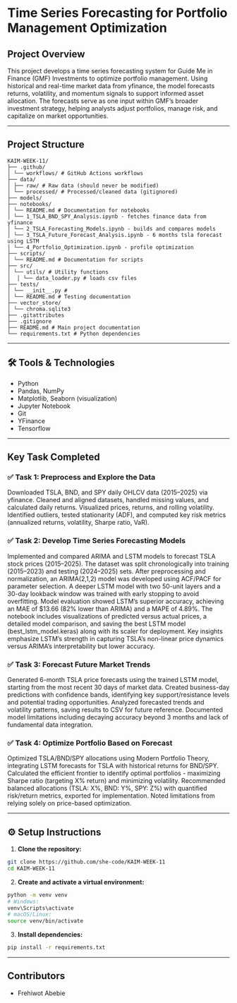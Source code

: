 # Time Series Forecasting for Portfolio Management Optimization 

## Project Overview

This project develops a time series forecasting system for Guide Me in Finance (GMF) Investments to optimize portfolio management. Using historical and real-time market data from yfinance, the model forecasts returns, volatility, and momentum signals to support informed asset allocation. The forecasts serve as one input within GMF’s broader investment strategy, helping analysts adjust portfolios, manage risk, and capitalize on market opportunities.

---

## Project Structure

```
KAIM-WEEK-11/
├── .github/
│ └── workflows/ # GitHub Actions workflows
├── data/
│ ├── raw/ # Raw data (should never be modified)
│ └── processed/ # Processed/cleaned data (gitignored)
├── models/
├── notebooks/
│ └── README.md # Documentation for notebooks
│ └── 1_TSLA_BND_SPY_Analysis.ipynb - fetches finance data from yfinance 
│ └── 2_TSLA_Forecasting_Models.ipynb - builds and compares models 
│ └── 3_TSLA_Future_Forecast_Analysis.ipynb - 6 months tsla forecast using LSTM  
│ └── 4_Portfolio_Optimization.ipynb - profile optimization
├── scripts/
│ └── README.md # Documentation for scripts
├── src/
│ └── utils/ # Utility functions
│  │ └── data_loader.py # loads csv files
├── tests/
│ └── __init__.py # 
│ └── README.md # Testing documentation
├── vector_store/
│ └── chroma.sqlite3
├── .gitattributes
├── .gitignore
├── README.md # Main project documentation
└── requirements.txt # Python dependencies
```
---
## 🛠 Tools & Technologies

- Python  
- Pandas, NumPy  
- Matplotlib, Seaborn (visualization)  
- Jupyter Notebook  
- Git  
- YFinance
- Tensorflow

---

## Key Task Completed 

### ✅ Task 1: Preprocess and Explore the Data

Downloaded TSLA, BND, and SPY daily OHLCV data (2015–2025) via yfinance. Cleaned and aligned datasets, handled missing values, and calculated daily returns. Visualized prices, returns, and rolling volatility. Identified outliers, tested stationarity (ADF), and computed key risk metrics (annualized returns, volatility, Sharpe ratio, VaR).

### ✅ Task 2: Develop Time Series Forecasting Models

Implemented and compared ARIMA and LSTM models to forecast TSLA stock prices (2015–2025). The dataset was split chronologically into training (2015–2023) and testing (2024–2025) sets. After preprocessing and normalization, an ARIMA(2,1,2) model was developed using ACF/PACF for parameter selection. A deeper LSTM model with two 50-unit layers and a 30-day lookback window was trained with early stopping to avoid overfitting. Model evaluation showed LSTM’s superior accuracy, achieving an MAE of $13.66 (82% lower than ARIMA) and a MAPE of 4.89%. The notebook includes visualizations of predicted versus actual prices, a detailed model comparison, and saving the best LSTM model (best_lstm_model.keras) along with its scaler for deployment. Key insights emphasize LSTM’s strength in capturing TSLA’s non-linear price dynamics versus ARIMA’s interpretability but lower accuracy.

### ✅ Task 3: Forecast Future Market Trends

Generated 6-month TSLA price forecasts using the trained LSTM model, starting from the most recent 30 days of market data. Created business-day predictions with confidence bands, identifying key support/resistance levels and potential trading opportunities. Analyzed forecasted trends and volatility patterns, saving results to CSV for future reference. Documented model limitations including decaying accuracy beyond 3 months and lack of fundamental data integration.

### ✅ Task 4: Optimize Portfolio Based on Forecast

Optimized TSLA/BND/SPY allocations using Modern Portfolio Theory, integrating LSTM forecasts for TSLA with historical returns for BND/SPY. Calculated the efficient frontier to identify optimal portfolios - maximizing Sharpe ratio (targeting X% return) and minimizing volatility. Recommended balanced allocations (TSLA: X%, BND: Y%, SPY: Z%) with quantified risk/return metrics, exported for implementation. Noted limitations from relying solely on price-based optimization.

---

## ⚙️ Setup Instructions

1. **Clone the repository:**

```bash
git clone https://github.com/she-code/KAIM-WEEK-11
cd KAIM-WEEK-11
```

2. **Create and activate a virtual environment:**

```bash
python -m venv venv
# Windows:
venv\Scripts\activate
# macOS/Linux:
source venv/bin/activate
```
3. **Install dependencies:**

```bash
pip install -r requirements.txt

```
---
## Contributors
- Frehiwot Abebie
